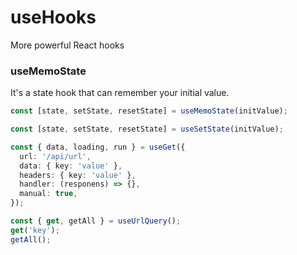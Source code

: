 # useHooks

More powerful React hooks

### useMemoState

It's a state hook that can remember your initial value.

```ts
const [state, setState, resetState] = useMemoState(initValue);
```

```ts
const [state, setState, resetState] = useSetState(initValue);
```

```ts
const { data, loading, run } = useGet({
  url: '/api/url',
  data: { key: 'value' },
  headers: { key: 'value' },
  handler: (responens) => {},
  manual: true,
});
```

```ts
const { get, getAll } = useUrlQuery();
get('key');
getAll();
```
